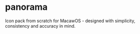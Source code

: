 # panorama
Icon pack from scratch for MacawOS - designed with simplicity, consistency and accuracy in mind.
